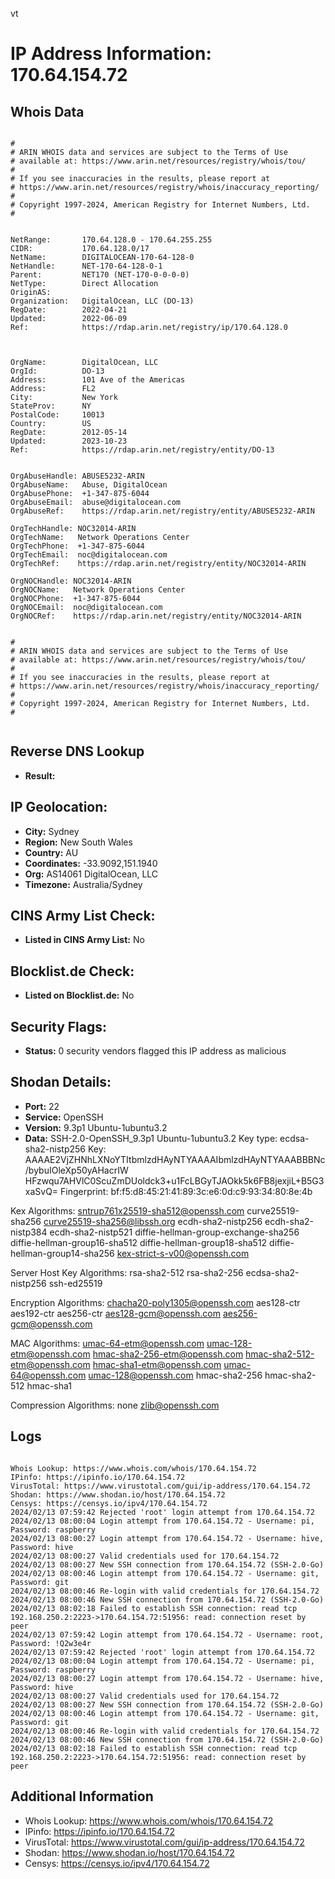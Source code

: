 vt
# IP Address Information: 170.64.154.72

## Whois Data
```

#
# ARIN WHOIS data and services are subject to the Terms of Use
# available at: https://www.arin.net/resources/registry/whois/tou/
#
# If you see inaccuracies in the results, please report at
# https://www.arin.net/resources/registry/whois/inaccuracy_reporting/
#
# Copyright 1997-2024, American Registry for Internet Numbers, Ltd.
#


NetRange:       170.64.128.0 - 170.64.255.255
CIDR:           170.64.128.0/17
NetName:        DIGITALOCEAN-170-64-128-0
NetHandle:      NET-170-64-128-0-1
Parent:         NET170 (NET-170-0-0-0-0)
NetType:        Direct Allocation
OriginAS:       
Organization:   DigitalOcean, LLC (DO-13)
RegDate:        2022-04-21
Updated:        2022-06-09
Ref:            https://rdap.arin.net/registry/ip/170.64.128.0



OrgName:        DigitalOcean, LLC
OrgId:          DO-13
Address:        101 Ave of the Americas
Address:        FL2
City:           New York
StateProv:      NY
PostalCode:     10013
Country:        US
RegDate:        2012-05-14
Updated:        2023-10-23
Ref:            https://rdap.arin.net/registry/entity/DO-13


OrgAbuseHandle: ABUSE5232-ARIN
OrgAbuseName:   Abuse, DigitalOcean 
OrgAbusePhone:  +1-347-875-6044 
OrgAbuseEmail:  abuse@digitalocean.com
OrgAbuseRef:    https://rdap.arin.net/registry/entity/ABUSE5232-ARIN

OrgTechHandle: NOC32014-ARIN
OrgTechName:   Network Operations Center
OrgTechPhone:  +1-347-875-6044 
OrgTechEmail:  noc@digitalocean.com
OrgTechRef:    https://rdap.arin.net/registry/entity/NOC32014-ARIN

OrgNOCHandle: NOC32014-ARIN
OrgNOCName:   Network Operations Center
OrgNOCPhone:  +1-347-875-6044 
OrgNOCEmail:  noc@digitalocean.com
OrgNOCRef:    https://rdap.arin.net/registry/entity/NOC32014-ARIN


#
# ARIN WHOIS data and services are subject to the Terms of Use
# available at: https://www.arin.net/resources/registry/whois/tou/
#
# If you see inaccuracies in the results, please report at
# https://www.arin.net/resources/registry/whois/inaccuracy_reporting/
#
# Copyright 1997-2024, American Registry for Internet Numbers, Ltd.
#


```
## Reverse DNS Lookup
- **Result:** 

## IP Geolocation:
- **City:** Sydney
- **Region:** New South Wales
- **Country:** AU
- **Coordinates:** -33.9092,151.1940
- **Org:** AS14061 DigitalOcean, LLC
- **Timezone:** Australia/Sydney

## CINS Army List Check:
- **Listed in CINS Army List:** 
No

## Blocklist.de Check:
- **Listed on Blocklist.de:** 
No

## Security Flags:
- **Status:** 0 security vendors flagged this IP address as malicious

## Shodan Details:
- **Port:** 22
- **Service:** OpenSSH
- **Version:** 9.3p1 Ubuntu-1ubuntu3.2
- **Data:** SSH-2.0-OpenSSH_9.3p1 Ubuntu-1ubuntu3.2
Key type: ecdsa-sha2-nistp256
Key: AAAAE2VjZHNhLXNoYTItbmlzdHAyNTYAAAAIbmlzdHAyNTYAAABBBNc/bybuIOleXp50yAHacrIW
HFzwqu7AHVlC0ScuZmDUoldck3+u1FcLBGyTJAOkk5k6FB8jexjiL+B5G3xaSvQ=
Fingerprint: bf:f5:d8:45:21:41:89:3c:e6:0d:c9:93:34:80:8e:4b

Kex Algorithms:
	sntrup761x25519-sha512@openssh.com
	curve25519-sha256
	curve25519-sha256@libssh.org
	ecdh-sha2-nistp256
	ecdh-sha2-nistp384
	ecdh-sha2-nistp521
	diffie-hellman-group-exchange-sha256
	diffie-hellman-group16-sha512
	diffie-hellman-group18-sha512
	diffie-hellman-group14-sha256
	kex-strict-s-v00@openssh.com

Server Host Key Algorithms:
	rsa-sha2-512
	rsa-sha2-256
	ecdsa-sha2-nistp256
	ssh-ed25519

Encryption Algorithms:
	chacha20-poly1305@openssh.com
	aes128-ctr
	aes192-ctr
	aes256-ctr
	aes128-gcm@openssh.com
	aes256-gcm@openssh.com

MAC Algorithms:
	umac-64-etm@openssh.com
	umac-128-etm@openssh.com
	hmac-sha2-256-etm@openssh.com
	hmac-sha2-512-etm@openssh.com
	hmac-sha1-etm@openssh.com
	umac-64@openssh.com
	umac-128@openssh.com
	hmac-sha2-256
	hmac-sha2-512
	hmac-sha1

Compression Algorithms:
	none
	zlib@openssh.com


## Logs
```

Whois Lookup: https://www.whois.com/whois/170.64.154.72
IPinfo: https://ipinfo.io/170.64.154.72
VirusTotal: https://www.virustotal.com/gui/ip-address/170.64.154.72
Shodan: https://www.shodan.io/host/170.64.154.72
Censys: https://censys.io/ipv4/170.64.154.72
2024/02/13 07:59:42 Rejected 'root' login attempt from 170.64.154.72
2024/02/13 08:00:04 Login attempt from 170.64.154.72 - Username: pi, Password: raspberry
2024/02/13 08:00:27 Login attempt from 170.64.154.72 - Username: hive, Password: hive
2024/02/13 08:00:27 Valid credentials used for 170.64.154.72
2024/02/13 08:00:27 New SSH connection from 170.64.154.72 (SSH-2.0-Go)
2024/02/13 08:00:46 Login attempt from 170.64.154.72 - Username: git, Password: git
2024/02/13 08:00:46 Re-login with valid credentials for 170.64.154.72
2024/02/13 08:00:46 New SSH connection from 170.64.154.72 (SSH-2.0-Go)
2024/02/13 08:02:18 Failed to establish SSH connection: read tcp 192.168.250.2:2223->170.64.154.72:51956: read: connection reset by peer
2024/02/13 07:59:42 Login attempt from 170.64.154.72 - Username: root, Password: !Q2w3e4r
2024/02/13 07:59:42 Rejected 'root' login attempt from 170.64.154.72
2024/02/13 08:00:04 Login attempt from 170.64.154.72 - Username: pi, Password: raspberry
2024/02/13 08:00:27 Login attempt from 170.64.154.72 - Username: hive, Password: hive
2024/02/13 08:00:27 Valid credentials used for 170.64.154.72
2024/02/13 08:00:27 New SSH connection from 170.64.154.72 (SSH-2.0-Go)
2024/02/13 08:00:46 Login attempt from 170.64.154.72 - Username: git, Password: git
2024/02/13 08:00:46 Re-login with valid credentials for 170.64.154.72
2024/02/13 08:00:46 New SSH connection from 170.64.154.72 (SSH-2.0-Go)
2024/02/13 08:02:18 Failed to establish SSH connection: read tcp 192.168.250.2:2223->170.64.154.72:51956: read: connection reset by peer

```
## Additional Information
- Whois Lookup: https://www.whois.com/whois/170.64.154.72
- IPinfo: https://ipinfo.io/170.64.154.72
- VirusTotal: https://www.virustotal.com/gui/ip-address/170.64.154.72
- Shodan: https://www.shodan.io/host/170.64.154.72
- Censys: https://censys.io/ipv4/170.64.154.72

